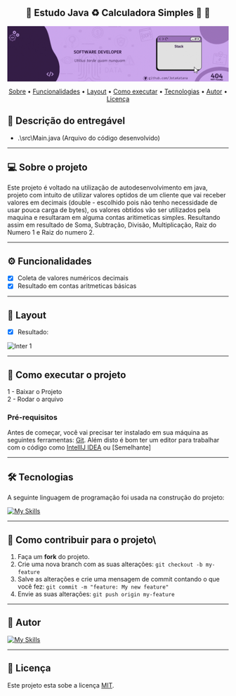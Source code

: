 <h2 align="center"> 
	🚧  Estudo Java ♻️ Calculadora Simples 🚀 🚧
</h2>

<img align="center" alt="" src="./_assets/header-gif.gif">

<p align="center">
 <a href="#-sobre-o-projeto">Sobre</a> •
 <a href="#-funcionalidades">Funcionalidades</a> •
 <a href="#-layout">Layout</a> • 
 <a href="#-como-executar-o-projeto">Como executar</a> • 
 <a href="#-tecnologias">Tecnologias</a> • 
 <a href="#-autor">Autor</a> • 
 <a href="#user-content--licença">Licença</a>
</p>

## 📄 Descrição do entregável

- .\src\Main.java (Arquivo do código desenvolvido) 

---

## 💻 Sobre o projeto

Este projeto é voltado na utilização de autodesenvolvimento em java, projeto com intuito de utilizar valores optidos de um cliente que vai receber valores em decimais (double - escolhido pois não tenho necessidade de usar pouca carga de bytes), os valores obtidos vão ser utilizados pela maquina e resultaram em alguma contas aritimeticas simples. Resultando assim em resultado de Soma, Subtração, Divisão, Multiplicação, Raiz do Numero 1 e Raiz do numero 2.

---

## ⚙️ Funcionalidades

- [x] Coleta de valores numéricos decimais
- [X] Resultado em contas aritmeticas básicas
---

## 🎨 Layout

- [X] Resultado:

![Inter 1](https://github.com/MatheusAlvarez/Calculadora_Simples/blob/main/_assets/Inter1.PNG)

---

## 🚀 Como executar o projeto

1 - Baixar o Projeto <br>
2 - Rodar o arquivo

### Pré-requisitos

Antes de começar, você vai precisar ter instalado em sua máquina as seguintes ferramentas:
[Git](https://git-scm.com).
Além disto é bom ter um editor para trabalhar com o código como [IntellIJ IDEA](https://www.jetbrains.com/pt-br/idea/) ou [Semelhante]

---

## 🛠 Tecnologias

A seguinte linguagem de programação foi usada na construção do projeto:

[![My Skills](https://skillicons.dev/icons?i=java,idea)](https://skillicons.dev)

---

## 💪 Como contribuir para o projeto\

1. Faça um **fork** do projeto.
2. Crie uma nova branch com as suas alterações: `git checkout -b my-feature`
3. Salve as alterações e crie uma mensagem de commit contando o que você fez: `git commit -m "feature: My new feature"`
4. Envie as suas alterações: `git push origin my-feature`

---

## 🦸 Autor

[![My Skills](https://skillicons.dev/icons?i=github)](https://github.com/JotaKatana)
 <br />

---

## 📝 Licença

Este projeto esta sobe a licença [MIT](./LICENSE).

